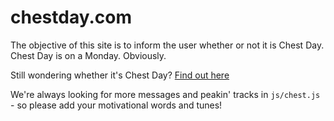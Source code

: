 chestday.com
============

The objective of this site is to inform the user whether or not it is Chest Day. Chest Day is on a Monday. Obviously.

Still wondering whether it's Chest Day? [Find out here](http://chestday.com)

We're always looking for more messages and peakin' tracks in `js/chest.js` - so please add your motivational words and tunes!